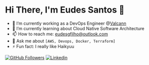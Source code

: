 # Hi There, I'm Eudes Santos 👋

- 🔭 I’m currently working as a DevOps Engineer @[Valcann](https://github.com/Valcann)
- 🌱 I’m currently learning about Cloud Native Software Architecture
- 📫 How to reach me: eudesgfilho@outlook.com
- 💬 Ask me about `[AWS, Devops, Docker, Terraform]`
- ⚡ Fun fact: I really like Haikyuu


[![GitHub Followers](https://img.shields.io/github/followers/eudesgsantos?style=flat&labelColor=0D0D0D&logo=Github&Color=white)](https://github.com/eudesgsantos)
[![Linkedin](https://img.shields.io/badge/-LinkedIn-060606?style=flat&labelColor=0D0D0D&logo=Linkedin&Color=white)](https://www.linkedin.com/in/eudesgsantos/)
